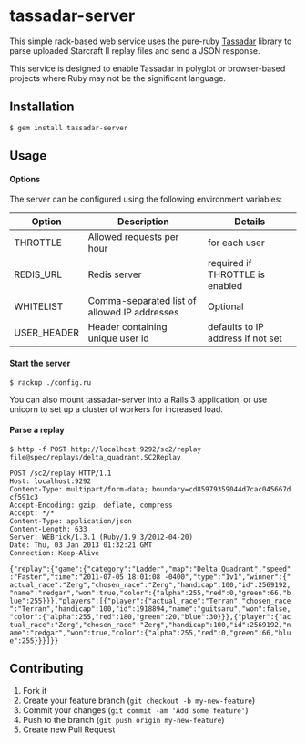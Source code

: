 # tassadar-server

This simple rack-based web service uses the pure-ruby [Tassadar](https://github.com/agoragames/tassadar) library
to parse uploaded Starcraft II replay files and send a JSON response.

This service is designed to enable Tassadar in polyglot or browser-based projects where Ruby may not be the significant language.

## Installation

    $ gem install tassadar-server

## Usage

#### Options

The server can be configured using the following environment variables:

| **Option** | **Description** | **Details** |
|------------|-----------------|-------------|
| THROTTLE   | Allowed requests per hour | for each user |
| REDIS_URL | Redis server | required if THROTTLE is enabled |
| WHITELIST | Comma-separated list of allowed IP addresses | Optional |
| USER_HEADER | Header containing unique user id | defaults to IP address if not set |

#### Start the server

    $ rackup ./config.ru

You can also mount tassadar-server into a Rails 3 application, or use unicorn to set up a cluster of workers for increased load.

#### Parse a replay

    $ http -f POST http://localhost:9292/sc2/replay file@spec/replays/delta_quadrant.SC2Replay

    POST /sc2/replay HTTP/1.1
    Host: localhost:9292
    Content-Type: multipart/form-data; boundary=cd85979359044d7cac045667d
    cf591c3
    Accept-Encoding: gzip, deflate, compress
    Accept: */*
    Content-Type: application/json
    Content-Length: 633
    Server: WEBrick/1.3.1 (Ruby/1.9.3/2012-04-20)
    Date: Thu, 03 Jan 2013 01:32:21 GMT
    Connection: Keep-Alive

    {"replay":{"game":{"category":"Ladder","map":"Delta Quadrant","speed"
    :"Faster","time":"2011-07-05 18:01:08 -0400","type":"1v1","winner":{"
    actual_race":"Zerg","chosen_race":"Zerg","handicap":100,"id":2569192,
    "name":"redgar","won":true,"color":{"alpha":255,"red":0,"green":66,"b
    lue":255}}},"players":[{"player":{"actual_race":"Terran","chosen_race
    ":"Terran","handicap":100,"id":1918894,"name":"guitsaru","won":false,
    "color":{"alpha":255,"red":180,"green":20,"blue":30}}},{"player":{"ac
    tual_race":"Zerg","chosen_race":"Zerg","handicap":100,"id":2569192,"n
    ame":"redgar","won":true,"color":{"alpha":255,"red":0,"green":66,"blu
    e":255}}}]}}

## Contributing

1. Fork it
2. Create your feature branch (`git checkout -b my-new-feature`)
3. Commit your changes (`git commit -am 'Add some feature'`)
4. Push to the branch (`git push origin my-new-feature`)
5. Create new Pull Request

